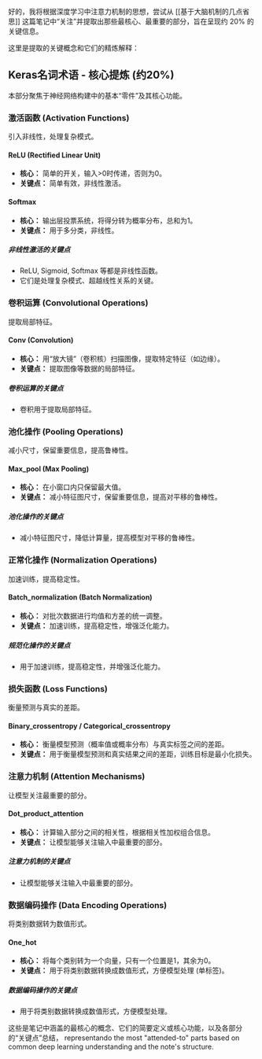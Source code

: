 好的，我将根据深度学习中注意力机制的思想，尝试从 [[基于大脑机制的几点省思]] 这篇笔记中“关注”并提取出那些最核心、最重要的部分，旨在呈现约 20% 的关键信息。

这里是提取的关键概念和它们的精炼解释：

## Keras名词术语 - 核心提炼 (约20%)

本部分聚焦于神经网络构建中的基本“零件”及其核心功能。

### 激活函数 (Activation Functions)

引入非线性，处理复杂模式。

#### ReLU (Rectified Linear Unit)
*   **核心：** 简单的开关，输入>0时传递，否则为0。
*   **关键点：** 简单有效，非线性激活。

#### Softmax
*   **核心：** 输出层投票系统，将得分转为概率分布，总和为1。
*   **关键点：** 用于多分类，非线性。

##### 非线性激活的关键点
*   ReLU, Sigmoid, Softmax 等都是非线性函数。
*   它们是处理复杂模式、超越线性关系的关键。

### 卷积运算 (Convolutional Operations)

提取局部特征。

#### Conv (Convolution)
*   **核心：** 用“放大镜”（卷积核）扫描图像，提取特定特征（如边缘）。
*   **关键点：** 提取图像等数据的局部特征。

##### 卷积运算的关键点
*   卷积用于提取局部特征。

### 池化操作 (Pooling Operations)

减小尺寸，保留重要信息，提高鲁棒性。

#### Max_pool (Max Pooling)
*   **核心：** 在小窗口内只保留最大值。
*   **关键点：** 减小特征图尺寸，保留重要信息，提高对平移的鲁棒性。

##### 池化操作的关键点
*   减小特征图尺寸，降低计算量，提高模型对平移的鲁棒性。

### 正常化操作 (Normalization Operations)

加速训练，提高稳定性。

#### Batch_normalization (Batch Normalization)
*   **核心：** 对批次数据进行均值和方差的统一调整。
*   **关键点：** 加速训练，提高稳定性，增强泛化能力。

##### 规范化操作的关键点
*   用于加速训练，提高稳定性，并增强泛化能力。

### 损失函数 (Loss Functions)

衡量预测与真实的差距。

#### Binary_crossentropy / Categorical_crossentropy
*   **核心：** 衡量模型预测（概率值或概率分布）与真实标签之间的差距。
*   **关键点：** 用于衡量模型预测和真实结果之间的差距，训练目标是最小化损失。

### 注意力机制 (Attention Mechanisms)

让模型关注最重要的部分。

#### Dot_product_attention
*   **核心：** 计算输入部分之间的相关性，根据相关性加权组合信息。
*   **关键点：** 让模型能够关注输入中最重要的部分。

##### 注意力机制的关键点
*   让模型能够关注输入中最重要的部分。

### 数据编码操作 (Data Encoding Operations)

将类别数据转为数值形式。

#### One_hot
*   **核心：** 将每个类别转为一个向量，只有一个位置是1，其余为0。
*   **关键点：** 用于将类别数据转换成数值形式，方便模型处理 (单标签)。

##### 数据编码操作的关键点
*   用于将类别数据转换成数值形式，方便模型处理。

这些是笔记中涵盖的最核心的概念、它们的简要定义或核心功能，以及各部分的“关键点”总结， representando the most "attended-to" parts based on common deep learning understanding and the note's structure.